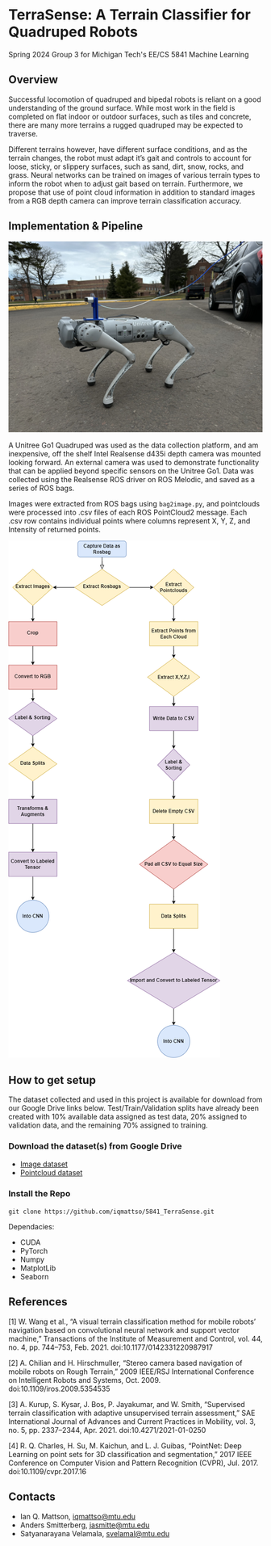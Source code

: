 # TerraSense: A Terrain Classifier for Quadruped Robots
Spring 2024 Group 3 for Michigan Tech's EE/CS 5841 Machine Learning

## Overview

Successful locomotion of quadruped and bipedal robots is reliant on a good understanding of the ground surface.  While most work in the field is completed on flat indoor or outdoor surfaces, such as tiles and concrete, there are many more terrains a rugged quadruped may be expected to traverse. 

Different terrains however, have different surface conditions, and as the terrain changes, the robot must adapt it’s gait and controls to account for loose, sticky, or slippery surfaces, such as sand, dirt, snow, rocks, and grass. Neural networks can be trained on images of various terrain types to inform the robot when to adjust gait based on terrain. Furthermore, we propose that use of point cloud information in addition to standard images from a RGB depth camera can improve terrain classification accuracy.

## Implementation & Pipeline

![Alt Text](/artifacts/unitree_go.jpeg)

A Unitree Go1 Quadruped was used as the data collection platform, and am inexpensive, off the shelf Intel Realsense d435i depth camera was mounted looking forward.  An external camera was used to demonstrate functionality that can be applied beyond specific sensors on the Unitree Go1.  Data was collected using the Realsense ROS driver on ROS Melodic, and saved as a series of ROS bags.

Images were extracted from ROS bags using `bag2image.py`, and pointclouds were processed into .csv files of each ROS PointCloud2 message.  Each .csv row contains individual points where columns represent X, Y, Z, and Intensity of returned points.

![Alt Text](/artifacts/Data_Flow_Diagramme.png)

## How to get setup

The dataset collected and used in this project is available for download from our Google Drive links below.  Test/Train/Validation splits have already been created with 10% available data assigned as test data, 20% assigned to validation data, and the remaining 70% assigned to training.

### Download the dataset(s) from Google Drive
* [Image dataset](https://drive.google.com/drive/folders/1yH1uD2ji48kywCs0Q3U2Ink2GidXXb2T?usp=sharing "Image Dataset Google Drive Link")
* [Pointcloud dataset](https://drive.google.com/drive/folders/1UgTDYL5rexAGOraKXm7SAX6G8yew8W7J?usp=sharing "Pointcloud Dataset Google Drive Link")

### Install the Repo
`git clone https://github.com/iqmattso/5841_TerraSense.git` 

Dependacies:
* CUDA
* PyTorch
* Numpy
* MatplotLib
* Seaborn

## References
[1] W. Wang et al., “A visual terrain classification method for mobile robots’ navigation based on convolutional neural network and support vector machine,” Transactions of the Institute of Measurement and Control, vol. 44, no. 4, pp. 744–753, Feb. 2021. doi:10.1177/0142331220987917 

[2] A. Chilian and H. Hirschmuller, “Stereo camera based navigation of mobile robots on Rough Terrain,” 2009 IEEE/RSJ International Conference on Intelligent Robots and Systems, Oct. 2009. doi:10.1109/iros.2009.5354535

[3] A. Kurup, S. Kysar, J. Bos, P. Jayakumar, and W. Smith, “Supervised terrain classification with adaptive unsupervised terrain assessment,” SAE International Journal of Advances and Current Practices in Mobility, vol. 3, no. 5, pp. 2337–2344, Apr. 2021. doi:10.4271/2021-01-0250 

[4] R. Q. Charles, H. Su, M. Kaichun, and L. J. Guibas, “PointNet: Deep Learning on point sets for 3D classification and segmentation,” 2017 IEEE Conference on Computer Vision and Pattern Recognition (CVPR), Jul. 2017. doi:10.1109/cvpr.2017.16 

## Contacts
* Ian Q. Mattson, iqmattso@mtu.edu
* Anders Smitterberg, jasmitte@mtu.edu
* Satyanarayana Velamala, svelamal@mtu.edu
